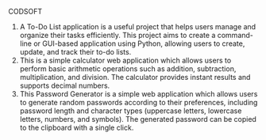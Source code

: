 CODSOFT
1. A To-Do List application is a useful project that helps users manage and organize their tasks efficiently. This project aims to create a command-line or GUI-based application using Python, allowing users to create, update, and track their to-do lists. 
2. This is a simple calculator web application which allows users to perform basic arithmetic operations such as addition, subtraction, multiplication, and division. The calculator provides instant results and supports decimal numbers. 
3. This Password Generator is a simple web application which allows users to generate random passwords according to their preferences, including password length and character types (uppercase letters, lowercase letters, numbers, and symbols). The generated password can be copied to the clipboard with a single click.
